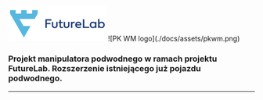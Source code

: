 
<!-- ![FL logo](./docs/assets/futurelab.png) -->
<img src="./docs/assets/futurelab.png" alt="FL logo" width="200"/>
![PK WM logo](./docs/assets/pkwm.png)

### Projekt manipulatora podwodnego w ramach projektu FutureLab. Rozszerzenie istniejącego już pojazdu podwodnego.

---

